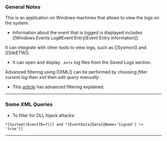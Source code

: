 ### General Notes

This is an application on Windows machines that allows to view the logs on the system.
- Information about the event that is logged is displayed includes [[Windows Events Log#Event Entry|Event Entry Information]].

It can integrate with other tools to view logs, such as [[Sysmon]] and [[SilkETW]].
- It can open and display `.evtx` log files from the *Saved Logs* section.

Advanced filtering using [[XML]] can be performed by choosing *filter current log* then *xml* then *edit query manually*.
- This [article](https://techcommunity.microsoft.com/blog/askds/advanced-xml-filtering-in-the-windows-event-viewer/399761) has advanced filtering explained.

---
### Some XML Queries

- To filter for DLL hijack attacks:
```
*[System[(EventID=7)]] and *[EventData[Data[@Name='Signed'] != 'true']]
```

---
